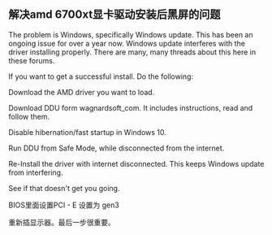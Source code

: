 ## 解决amd 6700xt显卡驱动安装后黑屏的问题

The problem is Windows, specifically Windows update. This has been an ongoing issue for over a year now. Windows update interferes with the driver installing properly. There are many, many threads about this here in these forums.

If you want to get a successful install. Do the following:

Download the AMD driver you want to load.

Download DDU form wagnardsoft_com. It includes instructions, read and follow them.

Disable hibernation/fast startup in Windows 10.

Run DDU from Safe Mode, while disconnected from the internet.

Re-Install the driver with internet disconnected. This keeps Windows update from interfering.

See if that doesn't get you going.

BIOS里面设置PCI - E 设置为 gen3

重新插显示器。最后一步很重要。